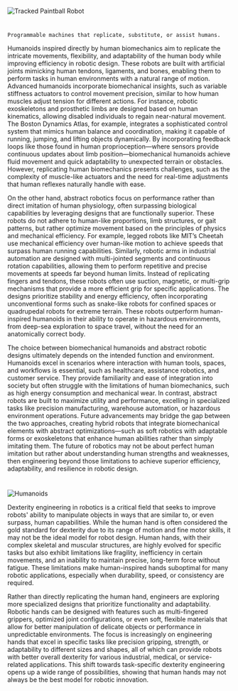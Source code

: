 ![Tracked Paintball Robot](https://github.com/user-attachments/assets/9db294d2-8577-4f09-8eb1-1de78feca5fa)
#

`Programmable machines that replicate, substitute, or assist humans.`

Humanoids inspired directly by human biomechanics aim to replicate the intricate movements, flexibility, and adaptability of the human body while improving efficiency in robotic design. These robots are built with artificial joints mimicking human tendons, ligaments, and bones, enabling them to perform tasks in human environments with a natural range of motion. Advanced humanoids incorporate biomechanical insights, such as variable stiffness actuators to control movement precision, similar to how human muscles adjust tension for different actions. For instance, robotic exoskeletons and prosthetic limbs are designed based on human kinematics, allowing disabled individuals to regain near-natural movement. The Boston Dynamics Atlas, for example, integrates a sophisticated control system that mimics human balance and coordination, making it capable of running, jumping, and lifting objects dynamically. By incorporating feedback loops like those found in human proprioception—where sensors provide continuous updates about limb position—biomechanical humanoids achieve fluid movement and quick adaptability to unexpected terrain or obstacles. However, replicating human biomechanics presents challenges, such as the complexity of muscle-like actuators and the need for real-time adjustments that human reflexes naturally handle with ease.

On the other hand, abstract robotics focus on performance rather than direct imitation of human physiology, often surpassing biological capabilities by leveraging designs that are functionally superior. These robots do not adhere to human-like proportions, limb structures, or gait patterns, but rather optimize movement based on the principles of physics and mechanical efficiency. For example, legged robots like MIT’s Cheetah use mechanical efficiency over human-like motion to achieve speeds that surpass human running capabilities. Similarly, robotic arms in industrial automation are designed with multi-jointed segments and continuous rotation capabilities, allowing them to perform repetitive and precise movements at speeds far beyond human limits. Instead of replicating fingers and tendons, these robots often use suction, magnetic, or multi-grip mechanisms that provide a more efficient grip for specific applications. The designs prioritize stability and energy efficiency, often incorporating unconventional forms such as snake-like robots for confined spaces or quadrupedal robots for extreme terrain. These robots outperform human-inspired humanoids in their ability to operate in hazardous environments, from deep-sea exploration to space travel, without the need for an anatomically correct body.

The choice between biomechanical humanoids and abstract robotic designs ultimately depends on the intended function and environment. Humanoids excel in scenarios where interaction with human tools, spaces, and workflows is essential, such as healthcare, assistance robotics, and customer service. They provide familiarity and ease of integration into society but often struggle with the limitations of human biomechanics, such as high energy consumption and mechanical wear. In contrast, abstract robots are built to maximize utility and performance, excelling in specialized tasks like precision manufacturing, warehouse automation, or hazardous environment operations. Future advancements may bridge the gap between the two approaches, creating hybrid robots that integrate biomechanical elements with abstract optimizations—such as soft robotics with adaptable forms or exoskeletons that enhance human abilities rather than simply imitating them. The future of robotics may not be about perfect human imitation but rather about understanding human strengths and weaknesses, then engineering beyond those limitations to achieve superior efficiency, adaptability, and resilience in robotic design.

#
![Humanoids](https://github.com/user-attachments/assets/236e84dc-21f6-4231-adf4-714610860c1a)

Dexterity engineering in robotics is a critical field that seeks to improve robots' ability to manipulate objects in ways that are similar to, or even surpass, human capabilities. While the human hand is often considered the gold standard for dexterity due to its range of motion and fine motor skills, it may not be the ideal model for robot design. Human hands, with their complex skeletal and muscular structures, are highly evolved for specific tasks but also exhibit limitations like fragility, inefficiency in certain movements, and an inability to maintain precise, long-term force without fatigue. These limitations make human-inspired hands suboptimal for many robotic applications, especially when durability, speed, or consistency are required.

Rather than directly replicating the human hand, engineers are exploring more specialized designs that prioritize functionality and adaptability. Robotic hands can be designed with features such as multi-fingered grippers, optimized joint configurations, or even soft, flexible materials that allow for better manipulation of delicate objects or performance in unpredictable environments. The focus is increasingly on engineering hands that excel in specific tasks like precision gripping, strength, or adaptability to different sizes and shapes, all of which can provide robots with better overall dexterity for various industrial, medical, or service-related applications. This shift towards task-specific dexterity engineering opens up a wide range of possibilities, showing that human hands may not always be the best model for robotic innovation.
